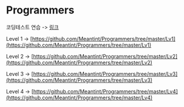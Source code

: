 # Programmers
코딩테스트 연습 -> [링크](https://programmers.co.kr/learn/challenges?tab=all_challenges)

Level 1 -> [https://github.com/Meantint/Programmers/tree/master/Lv1](https://github.com/Meantint/Programmers/tree/master/Lv1)

Level 2 -> [https://github.com/Meantint/Programmers/tree/master/Lv2](https://github.com/Meantint/Programmers/tree/master/Lv2)

Level 3 -> [https://github.com/Meantint/Programmers/tree/master/Lv3](https://github.com/Meantint/Programmers/tree/master/Lv3)

Level 4 -> [https://github.com/Meantint/Programmers/tree/master/Lv4](https://github.com/Meantint/Programmers/tree/master/Lv4)